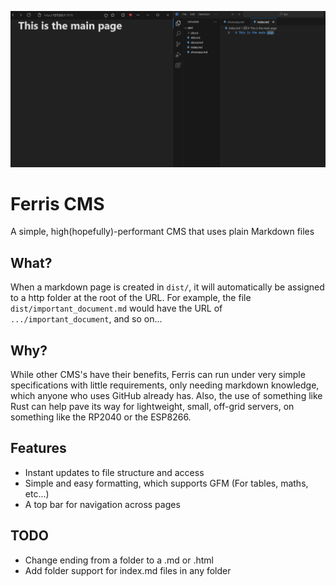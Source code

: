 ![](example.gif)

# Ferris CMS

A simple, high(hopefully)-performant CMS that uses plain Markdown files

## What?
When a markdown page is created in ```dist/```, it will automatically be assigned to a http folder at the root of the URL. For example, the file ```dist/important_document.md``` would have the URL of ```.../important_document```, and so on...

## Why?
While other CMS's have their benefits, Ferris can run under very simple specifications with little requirements, only needing markdown knowledge, which anyone who uses GitHub already has. Also, the use of something like Rust can help pave its way for lightweight, small, off-grid servers, on something like the RP2040 or the ESP8266.

## Features
- Instant updates to file structure and access
- Simple and easy formatting, which supports GFM (For tables, maths, etc...)
- A top bar for navigation across pages

## TODO
- Change ending from a folder to a .md or .html
- Add folder support for index.md files in any folder